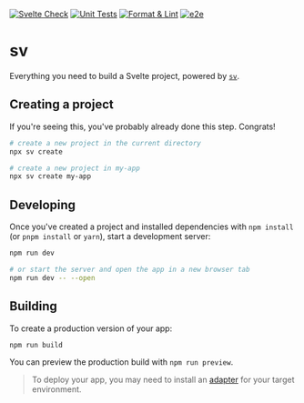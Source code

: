[![Svelte Check](https://github.com/tsaxking/tators-dashboard-kit/actions/workflows/testing-svelte-check.yml/badge.svg)](https://github.com/tsaxking/tators-dashboard-kit/actions/workflows/testing-svelte-check.yml) [![Unit Tests](https://github.com/tsaxking/tators-dashboard-kit/actions/workflows/testing-unit.yml/badge.svg)](https://github.com/tsaxking/tators-dashboard-kit/actions/workflows/testing-unit.yml) [![Format & Lint](https://github.com/tsaxking/tators-dashboard-kit/actions/workflows/code-formatter.yml/badge.svg)](https://github.com/tsaxking/tators-dashboard-kit/actions/workflows/code-formatter.yml) [![e2e](https://github.com/tsaxking/tators-dashboard-kit/actions/workflows/testing-e2e.yml/badge.svg)](https://github.com/tsaxking/tators-dashboard-kit/actions/workflows/testing-e2e.yml)

# sv

Everything you need to build a Svelte project, powered by [`sv`](https://github.com/sveltejs/cli).

## Creating a project

If you're seeing this, you've probably already done this step. Congrats!

```bash
# create a new project in the current directory
npx sv create

# create a new project in my-app
npx sv create my-app
```

## Developing

Once you've created a project and installed dependencies with `npm install` (or `pnpm install` or `yarn`), start a development server:

```bash
npm run dev

# or start the server and open the app in a new browser tab
npm run dev -- --open
```

## Building

To create a production version of your app:

```bash
npm run build
```

You can preview the production build with `npm run preview`.

> To deploy your app, you may need to install an [adapter](https://svelte.dev/docs/kit/adapters) for your target environment.
